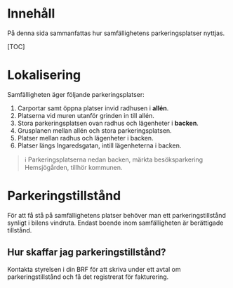# Innehåll

På denna sida sammanfattas hur samfällighetens parkeringsplatser nyttjas.

[TOC]

# Lokalisering

Samfälligheten äger följande parkeringsplatser:

1. Carportar samt öppna platser invid radhusen i **allén**.
2. Platserna vid muren utanför grinden in till allén.
3. Stora parkeringsplatsen ovan radhus och lägenheter i **backen**.
4. Grusplanen mellan allén och stora parkeringsplatsen.
5. Platser mellan radhus och lägenheter i backen.
6. Platser längs Ingaredsgatan, intill lägenheterna i backen.

> ℹ️ Parkeringsplatserna nedan backen, märkta besöksparkering Hemsjögården, tillhör kommunen.

# Parkeringstillstånd

För att få stå på samfällighetens platser behöver man ett parkeringstillstånd synligt i bilens vindruta. Endast boende inom samfälligheten är berättigade tillstånd.

## Hur skaffar jag parkeringstillstånd?

Kontakta styrelsen i din BRF för att skriva under ett avtal om parkeringstillstånd och få det registrerat för fakturering.